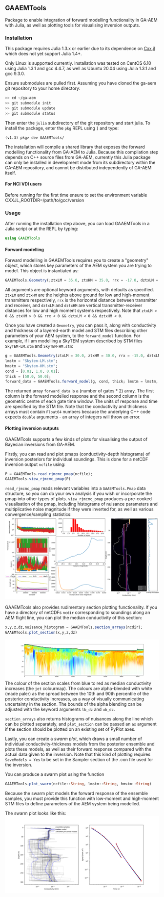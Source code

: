 ## GAAEMTools

Package to enable integration of forward modelling functionality in GA-AEM with Julia, as well as plotting tools for visualising inversion outputs.

### Installation

This package requires Julia 1.3.x or earlier due to its dependence on [Cxx.jl](https://github.com/JuliaInterop/Cxx.jl/) which does not yet support Julia 1.4+.

Only Linux is supported currently. Installation was tested on CentOS 6.10 using Julia 1.3.1 and gcc 4.4.7, as well as Ubuntu 20.04 using Julia 1.3.1 and gcc 9.3.0.

Ensure submodules are pulled first. Assuming you have cloned the ga-aem git repository to your home directory:
```bash script
>> cd ~/ga-aem 
>> git submodule init 
>> git submodule update 
>> git submodule status 
```

Then enter the `julia` subdirectory of the git repository and start julia. To install the package, enter the `pkg` REPL using `]` and type:
```
(v1.3) pkg> dev GAAEMTools/
```
The installation will compile a shared library that exposes the forward modelling functionality from GA-AEM to Julia. Because this compilation step depends on C++ source files from GA-AEM, currently this Julia package can only be installed in development mode from its subdirectory within the GA-AEM repository, and cannot be distributed independently of GA-AEM itself.

#### For NCI VDI users
Before running for the first time ensure to set the environment variable CXXJL_ROOTDIR=/path/to/gcc/version

### Usage

After running the installation step above, you can load GAAEMTools in a Julia script or at the REPL by typing:
```julia
using GAAEMTools
```

#### Forward modelling
Forward modelling in GAAEMTools requires you to create a "geometry" object, which stores key parameters of the AEM system you are trying to model. This object is instantiated as:
```julia
GAAEMTools.Geometry(;ztxLM = 35.0, ztxHM = 35.0, rrx = -17.0, dztxLM = 2.0, dztxHM = 0.2)
```
All arguments are optional keyword arguments, with defaults as specified. `ztxLM` and `ztxHM` are the heights above ground for low and high-moment transmitters respectively, `rrx` is the horizontal distance between transmitter and receiver, and `dztxLM` and `dztxHM` are vertical transmitter-receiver distances for low and high moment systems respectively. Note that `ztxLM > 0 && ztxHM > 0 && rrx < 0 && dztxLM < 0 && dztxHM < 0`.

Once you have created a `Geometry`, you can pass it, along with conductivity and thickness of a layered-earth model and STM files describing other parameters of your AEM system, to the `forward_model` function. For example, if I am modelling a SkyTEM system described by STM files `SkyTEM-LM.stm` and `SkyTEM-HM.stm`:

```julia
g = GAAEMTools.Geometry(ztxLM = 30.0, ztxHM = 30.0, rrx = -15.0, dztxLM = 2.0, dztxHM = 0.2);
lmstm = "Skytem-LM.stm";
hmstm = "Skytem-HM.stm";
cond = [0.01, 1.0, 0.01];
thick = [50.0, 50.0];
forward_data = GAAEMTools.forward_model(g, cond, thick; lmstm = lmstm, hmstm = hmstm)
```
The returned array `forward_data` is a (number of gates * 2) array. The first column is the forward modelled response and the second column is the geometric centre of each gate time window. The units of response and time are specified by the STM file.
Note that the conductivity and thickness arrays must contain `Float64` numbers because the underlying C++ code expects `double` arguments - an array of integers will throw an error.


#### Plotting inversion outputs
GAAEMTools supports a few kinds of plots for visualising the output of Bayesian inversions from GA-AEM.

Firstly, you can read and plot pmaps (conductivity-depth histograms) of inversion posteriors for individual soundings. This is done for a netCDF inversion output `ncfile` using:
```julia
P = GAAEMTools.read_rjmcmc_pmap(ncfile);
GAAEMTools.view_rjmcmc_pmap(P)
```
`read_rjmcmc_pmap` reads relevant variables into a `GAAEMTools.Pmap` data structure, so you can do your own analysis if you wish or incorporate the pmap into other types of plots. `view_rjmcmc_pmap` produces a pre-cooked visualisation of the pmap, including histograms of nuisance parameters and multiplicative noise magnitude if they were inverted for, as well as various convergence/sampling statistics:
![pmap_example](images/pmap_example.png)

GAAEMTools also provides rudimentary section plotting functionality. If you have a directory of netCDFs `ncdir` corresponding to soundings along an AEM flight line, you can plot the median conductivity of this section:
```julia
x,y,z,dz,nuisance_histogram = GAAEMTools.section_arrays(ncdir);
GAAEMTools.plot_section(x,y,z,dz)
```
![section_example](images/section_example.png)
The colour of the section scales from blue to red as median conductivity increases (the `jet` colourmap). The colours are alpha-blended with white (made paler) as the spread between the 10th and 90th percentile of the posterior conductivity increases, as a way of visually communicating uncertainty in the section. The bounds of the alpha blending can be adjusted with the keyword arguments `lb_dz` and `ub_dz`.

`section_arrays` also returns histograms of nuisances along the line which can be plotted separately, and `plot_section` can be passed an `ax` argument if the section should be plotted on an existing set of PyPlot axes.

Lastly, you can create a _swarm plot_, which draws a small number of individual conductivity-thickness models from the posterior ensemble and plots these models, as well as their forward response compared with the actual data given to the inversion. Note that this kind of plotting requires `SaveModels = Yes` to be set in the Sampler section of the .con file used for the inversion.

You can produce a swarm plot using the function
```julia
GAAEMTools.plot_swarm(ncfile::String, lmstm::String, hmstm::String)
```
Because the swarm plot models the forward response of the ensemble samples, you must provide this function with low-moment and high-moment STM files to define parameters of the AEM system being modelled.

The swarm plot looks like this:
![swarm_image](images/swarm_example.png)
